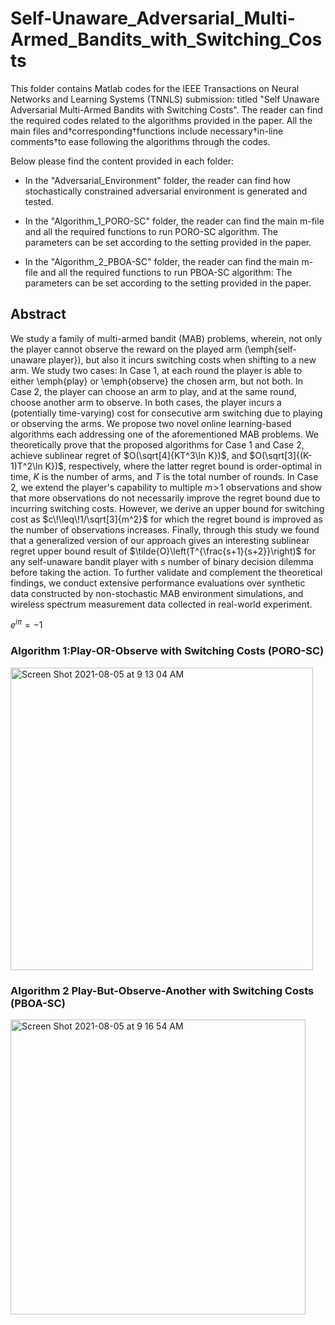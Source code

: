 # Self-Unaware_Adversarial_Multi-Armed_Bandits_with_Switching_Costs

This folder contains Matlab codes for the IEEE Transactions on Neural 
Networks and Learning Systems (TNNLS) submission: 
titled "Self Unaware Adversarial Multi-Armed Bandits with Switching Costs". 
The reader can find the required codes related to the algorithms provided in the paper. All the main 
files and†corresponding†functions include necessary†in-line comments†to 
ease following the algorithms through the codes. 

Below please find the content provided in each folder:

- In the "Adversarial_Environment" folder, the reader can find how 
stochastically constrained adversarial environment is generated and 
tested. 

- In the "Algorithm_1_PORO-SC" folder, the reader can find the main 
m-file and all the required functions to run PORO-SC algorithm. The 
parameters can be set according to the setting provided in the paper. 

- In the "Algorithm_2_PBOA-SC" folder, the reader can find the main 
m-file and all the required functions to run PBOA-SC algorithm: The 
parameters can be set according to the setting provided in the paper. 

## Abstract
We study a family of multi-armed bandit (MAB) problems, wherein, not only the player cannot observe the reward on the played arm (\emph{self-unaware player}), but also it incurs switching costs when shifting to a new arm.
We study two cases: 
In Case 1, at each round the player is able to either \emph{play} or \emph{observe} the chosen arm, but not both.
In Case 2, the player can choose an arm to play, and at the same round, choose another arm to observe. 
In both cases, the player incurs a (potentially time-varying) cost for consecutive arm switching due to playing or observing the arms.
We propose two novel online learning-based algorithms each addressing one of the aforementioned MAB problems.
We theoretically prove that the proposed algorithms for Case 1 and Case 2, achieve sublinear regret of $O(\sqrt[4]{KT^3\ln K})$, and $O(\sqrt[3]{(K-1)T^2\ln K})$, respectively, where the latter regret bound is order-optimal in time, $K$ is the number of arms, and $T$ is the total number of rounds.
In Case 2, we extend the player's capability to multiple $m\!>\!1$ observations and show that more observations do not necessarily improve the regret bound due to incurring switching costs.
However, we derive an upper bound for switching cost as $c\!\leq\!1/\sqrt[3]{m^2}$ for which the regret bound is improved as the number of observations increases.
Finally, through this study we found that a generalized version of our approach gives an interesting sublinear regret upper bound result of $\tilde{O}\left(T^{\frac{s+1}{s+2}}\right)$ for any self-unaware bandit player with $s$ number of binary decision dilemma before taking the action.
To further validate and complement the theoretical findings, we conduct extensive performance evaluations over synthetic data constructed by non-stochastic MAB environment simulations, and wireless spectrum measurement data collected in real-world experiment.

$e^{i \pi} = -1$


### Algorithm 1:Play-OR-Observe with Switching Costs (PORO-SC)

<img width="484" alt="Screen Shot 2021-08-05 at 9 13 04 AM" src="https://user-images.githubusercontent.com/75192031/128355829-f8b31cea-761c-471c-a406-64adc239ec67.png">

### Algorithm 2 Play-But-Observe-Another with Switching Costs (PBOA-SC)

<img width="472" alt="Screen Shot 2021-08-05 at 9 16 54 AM" src="https://user-images.githubusercontent.com/75192031/128356294-1d67aed9-69d5-4aa2-a8d0-949a4c69520d.png">
